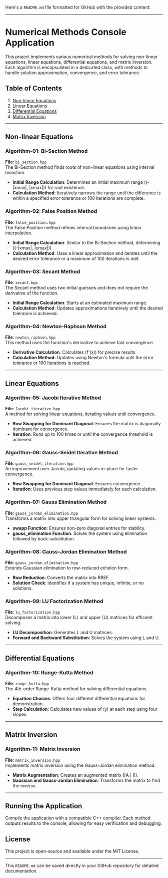 Here's a `README.md` file formatted for GitHub with the provided content:

---

# Numerical Methods Console Application

This project implements various numerical methods for solving non-linear equations, linear equations, differential equations, and matrix inversion. Each algorithm is encapsulated in a dedicated class, with methods to handle solution approximation, convergence, and error tolerance.

## Table of Contents
1. [Non-linear Equations](#non-linear-equations)
2. [Linear Equations](#linear-equations)
3. [Differential Equations](#differential-equations)
4. [Matrix Inversion](#matrix-inversion)

---

## Non-linear Equations

### Algorithm-01: Bi-Section Method
**File**: `bi_section.hpp`  
The Bi-Section method finds roots of non-linear equations using interval bisection.
- **Initial Range Calculation**: Determines an initial maximum range \((-|xmax|, |xmax|)\) for root existence.
- **Calculation Method**: Iteratively narrows the range until the difference is within a specified error tolerance or 100 iterations are complete.

### Algorithm-02: False Position Method
**File**: `false_position.hpp`  
The False Position method refines interval boundaries using linear interpolation.
- **Initial Range Calculation**: Similar to the Bi-Section method, determining \((-|xmax|, |xmax|)\).
- **Calculation Method**: Uses a linear approximation and iterates until the desired error tolerance or a maximum of 100 iterations is met.

### Algorithm-03: Secant Method
**File**: `secant.hpp`  
The Secant method uses two initial guesses and does not require the derivative of the function.
- **Initial Range Calculation**: Starts at an estimated maximum range.
- **Calculation Method**: Updates approximations iteratively until the desired tolerance is achieved.

### Algorithm-04: Newton-Raphson Method
**File**: `newton_raphson.hpp`  
This method uses the function's derivative to achieve fast convergence.
- **Derivative Calculation**: Calculates \(f'(x)\) for precise results.
- **Calculation Method**: Updates using Newton's formula until the error tolerance or 100 iterations is reached.

---

## Linear Equations

### Algorithm-05: Jacobi Iterative Method
**File**: `Jacobi_iterative.hpp`  
A method for solving linear equations, iterating values until convergence.
- **Row Swapping for Dominant Diagonal**: Ensures the matrix is diagonally dominant for convergence.
- **Iteration**: Runs up to 100 times or until the convergence threshold is achieved.

### Algorithm-06: Gauss-Seidel Iterative Method
**File**: `gauss_seidel_iterative.hpp`  
An improvement over Jacobi, updating values in-place for faster convergence.
- **Row Swapping for Dominant Diagonal**: Ensures convergence.
- **Iteration**: Uses previous step values immediately for each calculation.

### Algorithm-07: Gauss Elimination Method
**File**: `gauss_jordan_elimination.hpp`  
Transforms a matrix into upper triangular form for solving linear systems.
- **swapp Function**: Ensures non-zero diagonal entries for stability.
- **gauss_elimination Function**: Solves the system using elimination followed by back-substitution.

### Algorithm-08: Gauss-Jordan Elimination Method
**File**: `gauss_jordan_elimination.hpp`  
Extends Gaussian elimination to row-reduced echelon form.
- **Row Reduction**: Converts the matrix into RREF.
- **Solution Check**: Identifies if a system has unique, infinite, or no solutions.

### Algorithm-09: LU Factorization Method
**File**: `lu_factorization.hpp`  
Decomposes a matrix into lower (L) and upper (U) matrices for efficient solving.
- **LU Decomposition**: Generates L and U matrices.
- **Forward and Backward Substitution**: Solves the system using L and U.

---

## Differential Equations

### Algorithm-10: Runge-Kutta Method
**File**: `runge_kutta.hpp`  
The 4th-order Runge-Kutta method for solving differential equations.
- **Equation Choices**: Offers four different differential equations for demonstration.
- **Step Calculation**: Calculates new values of \(y\) at each step using four slopes.

---

## Matrix Inversion

### Algorithm-11: Matrix Inversion
**File**: `matrix_inversion.hpp`  
Implements matrix inversion using the Gauss-Jordan elimination method.
- **Matrix Augmentation**: Creates an augmented matrix \([A | I]\).
- **Gaussian and Gauss-Jordan Elimination**: Transforms the matrix to find the inverse.

---

## Running the Application
Compile the application with a compatible C++ compiler. Each method outputs results to the console, allowing for easy verification and debugging.

## License
This project is open-source and available under the MIT License.

---

This `README.md` can be saved directly in your GitHub repository for detailed documentation.
